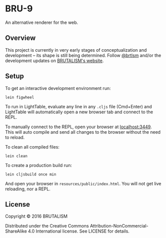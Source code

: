 # BRU-9

An alternative renderer for the web.

## Overview

This project is currently in very early stages of conceptualization and
development – its shape is still being determined. Follow
[@brtlsm](https://twitter.com/brtlsm) and/or the development updates on
[BRUTALISM's website](http://brutalism.rs).

## Setup

To get an interactive development environment run:

    lein figwheel

To run in LightTable, evaluate any line in any `.cljs` file (Cmd+Enter) and
LightTable will automatically open a new browser tab and
connect to the REPL.

To manually connect to the REPL, open your browser at
[localhost:3449](http://localhost:3449/). This will auto compile and send all
changes to the browser without the need to reload.

To clean all compiled files:

    lein clean

To create a production build run:

    lein cljsbuild once min

And open your browser in `resources/public/index.html`. You will not
get live reloading, nor a REPL.

## License

Copyright © 2016 BRUTALISM

Distributed under the Creative Commons Attribution-NonCommercial-ShareAlike 4.0
International license. See LICENSE for details.
